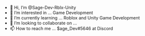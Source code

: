 - 👋 Hi, I’m @Sage-Dev-Rblx-Unity
- 👀 I’m interested in ... Game Development
- 🌱 I’m currently learning ... Roblox and Unity Game Development
- 💞️ I’m looking to collaborate on ...
- 📫 How to reach me ... $age_Dev#5646 at Discord

<!---
Sage-Dev-Rblx-Unity/Sage-Dev-Rblx-Unity is a ✨ special ✨ repository because its `README.md` (this file) appears on your GitHub profile.
You can click the Preview link to take a look at your changes.
--->
